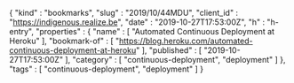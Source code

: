 {
  "kind" : "bookmarks",
  "slug" : "2019/10/44MDU",
  "client_id" : "https://indigenous.realize.be",
  "date" : "2019-10-27T17:53:00Z",
  "h" : "h-entry",
  "properties" : {
    "name" : [ "Automated Continuous Deployment at Heroku" ],
    "bookmark-of" : [ "https://blog.heroku.com/automated-continuous-deployment-at-heroku" ],
    "published" : [ "2019-10-27T17:53:00Z" ],
    "category" : [ "continuous-deployment", "deployment" ]
  },
  "tags" : [ "continuous-deployment", "deployment" ]
}
